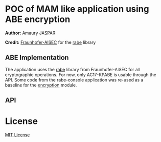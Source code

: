 # POC of MAM like application using ABE encryption

**Author:** Amaury JASPAR

**Credit:** [Fraunhofer-AISEC](https://github.com/Fraunhofer-AISEC) for the [rabe](https://github.com/Fraunhofer-AISEC/rabe) library

## ABE Implementation

The application uses the [rabe](https://github.com/Fraunhofer-AISEC/rabe) library from Fraunhofer-AISEC for all cryptographic operations. For now, only AC17-KPABE is usable through the API. Some code from the rabe-console application was re-used as a baseline for the [encryption](src/encryption/mod.rs) module. 

## API


# License

[MIT License](https://github.com/henfur/abe-mam-poc/blob/main/LICENSE.md)


